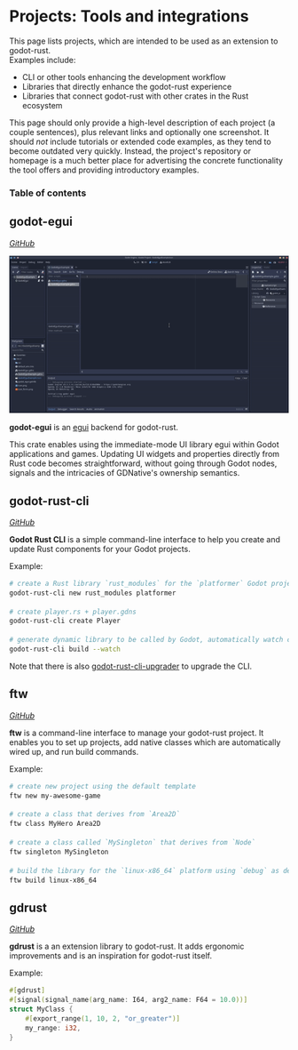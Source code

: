 # Projects: Tools and integrations

This page lists projects, which are intended to be used as an extension to godot-rust.  
Examples include:

* CLI or other tools enhancing the development workflow
* Libraries that directly enhance the godot-rust experience
* Libraries that connect godot-rust with other crates in the Rust ecosystem

This page should only provide a high-level description of each project (a couple sentences), plus relevant links and optionally one screenshot. It should _not_ include tutorials or extended code examples, as they tend to become outdated very quickly. Instead, the project's repository or homepage is a much better place for advertising the concrete functionality the tool offers and providing introductory examples.


### Table of contents
<!-- toc -->

## godot-egui

_[GitHub](https://github.com/setzer22/godot-egui)_

![](img/godot-egui.gif)

**godot-egui** is an [egui](https://github.com/emilk/egui) backend for godot-rust. 

This crate enables using the immediate-mode UI library egui within Godot applications and games. Updating UI widgets and properties directly from Rust code becomes straightforward, without going through Godot nodes, signals and the intricacies of GDNative's ownership semantics.


## godot-rust-cli

_[GitHub](https://github.com/robertcorponoi/godot-rust-cli)_

**Godot Rust CLI** is a simple command-line interface to help you create and update Rust components for your Godot projects.

Example:
```sh
# create a Rust library `rust_modules` for the `platformer` Godot project
godot-rust-cli new rust_modules platformer

# create player.rs + player.gdns
godot-rust-cli create Player 

# generate dynamic library to be called by Godot, automatically watch changes
godot-rust-cli build --watch
```

Note that there is also [godot-rust-cli-upgrader](https://github.com/robertcorponoi/godot-rust-cli-upgrader) to upgrade the CLI.


## ftw

_[GitHub](https://github.com/macalimlim/ftw)_

**ftw** is a command-line interface to manage your godot-rust project. It enables you to set up projects, add native classes which are automatically wired up, and run build commands.

Example:

```sh
# create new project using the default template
ftw new my-awesome-game

# create a class that derives from `Area2D`
ftw class MyHero Area2D

# create a class called `MySingleton` that derives from `Node`
ftw singleton MySingleton
 
# build the library for the `linux-x86_64` platform using `debug` as default
ftw build linux-x86_64
```


## gdrust

_[GitHub](https://github.com/wyattjsmith1/gdrust)_

**gdrust** is a an extension library to godot-rust. It adds ergonomic improvements and is an inspiration for godot-rust itself.

Example:

```rs
#[gdrust]
#[signal(signal_name(arg_name: I64, arg2_name: F64 = 10.0))]
struct MyClass {
    #[export_range(1, 10, 2, "or_greater")]
    my_range: i32,
}
```

